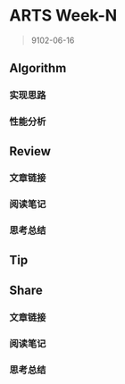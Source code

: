 # ARTS Week-N

> 9102-06-16

## Algorithm

### 实现思路

### 性能分析

## Review

### 文章链接

### 阅读笔记

### 思考总结

## Tip

## Share

### 文章链接

### 阅读笔记

### 思考总结

